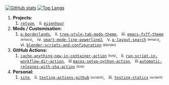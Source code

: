 [![GitHub stats](https://github-readme-stats.vercel.app/api?username=plu5&show_icons=true&include_all_commits=true&hide_rank=true&disable_animations=true&hide_title=true&hide_border=true&bg_color=0D1117&text_color=58a6ff&icon_color=D3D4D6)](https://github.com/anuraghazra/github-readme-stats)
[![Top Langs](https://github-readme-stats.vercel.app/api/top-langs/?username=plu5&layout=compact&langs_count=6&hide_border=true&bg_color=0D1117&text_color=58a6ff&title_color=D3D4D6)](https://github.com/anuraghazra/github-readme-stats)

1. **Projects:**
   1. <ins>[`retype`](https://github.com/plu5/retype)</ins>,
      &nbsp; ii. <ins>[`eisenhour`](https://github.com/plu5/eisenhour)</ins>
2. **Mods / Customisation:**
   1. <ins>[`p-borderlands`](https://github.com/plu5/p-borderlands)</ins>,
      &nbsp; ii. <ins>[`tree-style-tab-modo-theme`](https://github.com/plu5/tree-style-tab-modo-theme)</ins>,
      &nbsp; iii. <ins>[`emacs-fsff-theme`](https://github.com/plu5/emacs-fsff-theme)</ins> <sub><sup>(emacs)</sub></sup>,
      &nbsp; iv. <ins>[`smart-mode-line-powerline2`](smart-mode-line-powerline2)</ins>,
      &nbsp; v. </sup> <ins>[`p-layout-search`](https://github.com/plu5/p-layout-search)</ins> <sub><sup>(emacs)</sub></sup>,
      &nbsp; vi. <ins>[`blender-scripts-and-configuration`](https://github.com/plu5/blender-scripts-and-configuration)</ins> <sub><sup>(blender)</sub></sup>
3. **GitHub Actions:**
   1. <ins>[`cache-anything-new-in-container-action`](https://github.com/plu5/cache-anything-new-in-container-action)</ins> <sub><sup>(fork)</sub></sup>,
      &nbsp; ii. <ins>[`run-script-in-workflow-dir-action`](https://github.com/plu5/run-script-in-workflows-dir-action)</ins>,
      &nbsp; iii <ins>[`macos-setup-python-action`](https://github.com/plu5/macos-setup-python-action)</ins>,
      &nbsp; iii <ins>[`automatic-releases-with-sha-action`](https://github.com/plu5/automatic-releases-with-sha-action)</ins> <sub><sup>(fork)</sub></sup>
4. **Personal:**
   1. <ins>[`site`](https://github.com/plu5/plu5.github.io)</ins>,
      &nbsp; ii. <ins>[`testing-actions-github`](https://github.com/plu5/testing-actions-github)</ins> <sub><sup>(scratch)</sub></sup>,
      &nbsp; iii. <ins>[`testing-staticx`](https://github.com/plu5/testing-staticx)</ins> <sub><sup>(scratch)</sub></sup>
